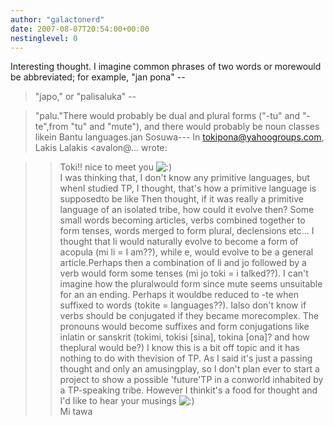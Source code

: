 ```yaml
---
author: "galactonerd"
date: 2007-08-07T20:54:00+00:00
nestinglevel: 0
---
```

Interesting thought. I imagine common phrases of two words or morewould be abbreviated; for example, "jan pona" --

> "japo," or "palisaluka" --

> "palu."There would probably be dual and plural forms ("-tu" and "-te",from "tu" and "mute"), and there would probably be noun classes likein Bantu languages.jan Sosuwa---
 In [tokipona@yahoogroups.com](mailto://tokipona@yahoogroups.com), Lakis Lalakis <avalon@...
> wrote:

>> Toki!! nice to meet you ![:)](images/smilies/icon_e_smile.gif "Smile")\
>> I was thinking that, I don't know any primitive languages, but whenI
> studied TP, I thought, that's how a primitive language is supposedto be
> like
>> Then thought, if it was really a primitive language of an isolated
> tribe, how could it evolve then?
>> Some small words becoming articles, verbs combined together to form
> tenses, words merged to form plural, declensions etc...
>> I thought that li would naturally evolve to become a form of acopula
> (mi li = I am??), while e, would evolve to be a general article.Perhaps
> then a combination of li and jo followed by a verb would form some
> tenses (mi jo toki = i talked??). I can't imagine how the pluralwould
> form since mute seems unsuitable for an an ending. Perhaps it wouldbe
> reduced to -te when suffixed to words (tokite = languages??). Ialso
> don't know if verbs should be conjugated if they became morecomplex.
> The pronouns would become suffixes and form conjugations like inlatin
> or sanskrit (tokimi, tokisi \[sina\], tokina \[ona\]? and how theplural
> would be?)
>> I know this is a bit off topic and it has nothing to do with thevision
> of TP. As I said it's just a passing thought and only an amusingplay,
> so I don't plan ever to start a project to show a possible 'future'TP
> in a conworld inhabited by a TP-speaking tribe. However I thinkit's a
> food for thought and I'd like to hear your musings ![:)](images/smilies/icon_e_smile.gif "Smile")\
>> Mi tawa
>
